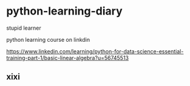 # python-learning-diary
stupid learner


python learning course on linkdin 

https://www.linkedin.com/learning/python-for-data-science-essential-training-part-1/basic-linear-algebra?u=56745513

## xixi